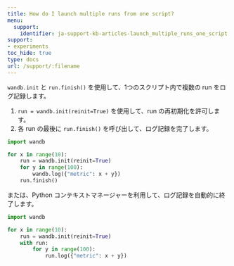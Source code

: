 ```yaml
---
title: How do I launch multiple runs from one script?
menu:
  support:
    identifier: ja-support-kb-articles-launch_multiple_runs_one_script
support:
- experiments
toc_hide: true
type: docs
url: /support/:filename
---
```


`wandb.init` と `run.finish()` を使用して、1つのスクリプト内で複数の run をログ記録します。

1. `run = wandb.init(reinit=True)` を使用して、run の再初期化を許可します。
2. 各 run の最後に `run.finish()` を呼び出して、ログ記録を完了します。

```python
import wandb

for x in range(10):
    run = wandb.init(reinit=True)
    for y in range(100):
        wandb.log({"metric": x + y})
    run.finish()
```

または、Python コンテキストマネージャーを利用して、ログ記録を自動的に終了します。

```python
import wandb

for x in range(10):
    run = wandb.init(reinit=True)
    with run:
        for y in range(100):
            run.log({"metric": x + y})
```
